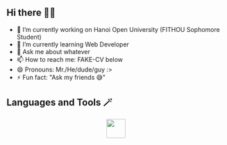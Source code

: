 ## Hi there 🫰🏻

- 🔭 I’m currently working on Hanoi Open University (FITHOU Sophomore Student)
- 🌱 I’m currently learning Web Developer
- 💬 Ask me about whatever
- 📫 How to reach me: FAKE-CV below
- 😄 Pronouns: Mr./He/dude/guy :>
- ⚡ Fun fact: "Ask my friends 😅"

## Languages and Tools 🪄

<div align="center">
  <img width="44px" src="https://simpleicons.org/icons/html5.svg">
</div>
